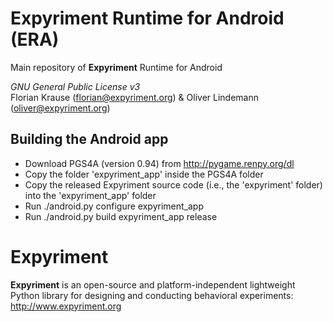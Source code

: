 Expyriment Runtime for Android (ERA)
==========================

Main repository of **Expyriment** Runtime for Android

*GNU General Public License v3*  
Florian Krause (florian@expyriment.org) & Oliver Lindemann (oliver@expyriment.org)

Building the Android app
------------------------

* Download PGS4A (version 0.94) from http://pygame.renpy.org/dl
* Copy the folder 'expyriment_app' inside the PGS4A folder
* Copy the released Expyriment source code (i.e., the 'expyriment' folder) into the 
  'expyriment_app' folder
* Run
    ./android.py configure expyriment_app
* Run
    ./android.py build expyriment_app release


Expyriment 
==========
**Expyriment** is an open-source and platform-independent lightweight Python
library for designing and conducting behavioral experiments: http://www.expyriment.org
